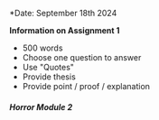 *Date: September 18th 2024

**Information on Assignment 1**
- 500 words 
- Choose one question to answer
- Use "Quotes"
- Provide thesis
- Provide point / proof / explanation 
###### **Horror Module 2**
 